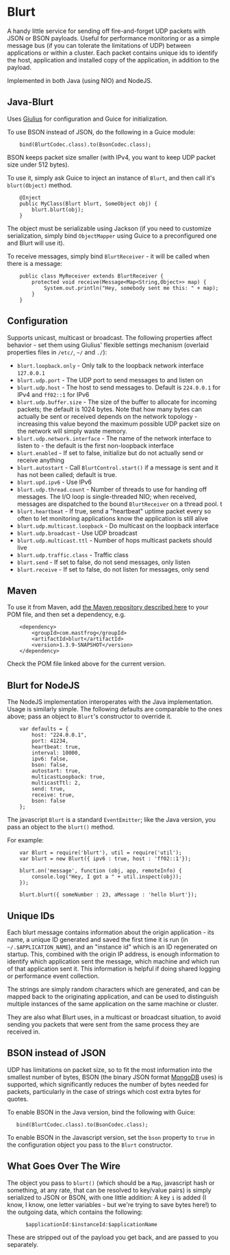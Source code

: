 Blurt
=====

A handy little service for sending off fire-and-forget UDP packets with JSON or BSON
payloads.  Useful for performance monitoring or as a simple message bus (if you can
tolerate the limitations of UDP) between applications or within a cluster.  Each
packet contains unique ids to identify the host, application and installed copy
of the application, in addition to the payload.

Implemented in both Java (using NIO) and NodeJS.


Java-Blurt
----------

Uses [Giulius](../giulius) for configuration and Guice for initialization.

To use BSON instead of JSON, do the following in a Guice module:

		bind(BlurtCodec.class).to(BsonCodec.class);

BSON keeps packet size smaller (with IPv4, you want to keep UDP packet size under
512 bytes).

To use it, simply ask Guice to inject an instance of ``Blurt``, and then call
it's ``blurt(Object)`` method.

        @Inject
        public MyClass(Blurt blurt, SomeObject obj) {
            blurt.blurt(obj);
        }

The object must be serializable using Jackson (if you need to customize serialization,
simply bind ``ObjectMapper`` using Guice to a preconfigured one and Blurt will use
it).

To receive messages, simply bind ``BlurtReceiver`` - it will be called when there
is a message:

        public class MyReceiver extends BlurtReceiver {
            protected void receive(Message<Map<String,Object>> map) {
                System.out.println("Hey, somebody sent me this: " + map);
            }
        }

Configuration
-------------

Supports unicast, multicast or broadcast.  The following properties affect behavior - 
set them using Giulius' flexible settings mechanism (overlaid properties files in ``/etc/``,
``~/`` and ``./``):

 * ``blurt.loopback.only`` - Only talk to the loopback network interface ``127.0.0.1``
 * ``blurt.udp.port`` - The UDP port to send messages to and listen on
 * ``blurt.udp.host`` - The host to send messages to.  Default is ``224.0.0.1`` for IPv4 and ``ff02::1`` for IPv6
 * ``blurt.udp.buffer.size`` - The size of the buffer to allocate for incoming packets;  the default is 
1024 bytes.  Note that how many bytes can actually be sent or received depends on the network topology - increasing
this value beyond the maximum possible UDP packet size on the network will simply waste memory.
 * ``blurt.udp.network.interface`` - The name of the network interface to listen to - the default is the first non-loopback
interface
 * ``blurt.enabled`` - If set to false, initialize but do not actually send or receive anything
 * ``blurt.autostart`` - Call ``BlurtControl.start()`` if a message is sent and it has not been called;  default is true.
 * ``blurt.upd.ipv6`` - Use IPv6
 * ``blurt.udp.thread.count`` - Number of threads to use for handing off messages.  The I/O loop is 
single-threaded NIO; when received, messages are dispatched to the bound ``BlurtReceiver`` on a thread pool.  t
 * ``blurt.heartbeat`` - If true, send a "heartbeat" uptime packet every so often to let monitoring applications
know the application is still alive
 * ``blurt.udp.multicast.loopback`` - Do multicast on the loopback interface
 * ``blurt.udp.broadcast`` - Use UDP broadcast
 * ``blurt.udp.multicast.ttl`` - Number of hops multicast packets should live
 * ``blurt.udp.traffic.class`` - Traffic class
 * ``blurt.send`` - If set to false, do not send messages, only listen
 * ``blurt.receive`` - If set to false, do not listen for messages, only send


Maven
-----

To use it from Maven, add [the Maven repository described here](http://timboudreau.com/builds)
to your POM file, and then set a dependency, e.g.

        <dependency>
            <groupId>com.mastfrog</groupId>
            <artifactId>blurt</artifactId>
            <version>1.3.9-SNAPSHOT</version>
        </dependency>

Check the POM file linked above for the current version.


Blurt for NodeJS
----------------

The NodeJS implementation interoperates with the Java implementation.  Usage is
similarly simple.  The following defaults are comparable to the ones above;
pass an object to ``Blurt``'s constructor to override it.

        var defaults = {
            host: "224.0.0.1",
            port: 41234,
            heartbeat: true,
            interval: 10000,
            ipv6: false,
            bson: false,
            autostart: true,
            multicastLoopback: true,
            multicastTtl: 2,
            send: true,
            receive: true,
            bson: false
        };

The javascript ``Blurt`` is a standard ``EventEmitter``; like the Java version,
you pass an object to the ``blurt()`` method.

For example:

        var Blurt = require('blurt'), util = require('util');
        var blurt = new Blurt({ ipv6 : true, host : 'ff02::1'});

        blurt.on('message', function (obj, app, remoteInfo) {
            console.log("Hey, I got a " + util.inspect(obj));
        });

        blurt.blurt({ someNumber : 23, aMessage : 'hello blurt'});


Unique IDs
----------

Each blurt message contains information about the origin application - its
name, a unique ID generated and saved the first time it is run (in ``~/.$APPLICATION_NAME``),
and an "instance id" which is an ID regenerated on startup.  This, combined with
the origin IP address, is enough information to identify which application 
sent the message, which machine and which run of that application sent it.
This information is helpful if doing shared logging or performance event
collection.

The strings are simply random characters which are generated, and can be
mapped back to the originating application, and can be used to distinguish
multiple instances of the same application on the same machine or cluster.

They are also what Blurt uses, in a multicast or broadcast situation,
to avoid sending you packets that were sent from the same process they
are received in.


BSON instead of JSON
--------------------

UDP has limitations on packet size, so to fit the most information into the smallest
number of bytes, BSON (the binary JSON format [MongoDB](http://mongodb.org) uses) is
supported, which significantly reduces the number of bytes needed for packets, particularly
in the case of strings which cost extra bytes for quotes.

To enable BSON in the Java version, bind the following with Guice:

       bind(BlurtCodec.class).to(BsonCodec.class);

To enable BSON in the Javascript version, set the ``bson`` property to ``true`` in the
configuration object you pass to the ``Blurt`` constructor.


What Goes Over The Wire
-----------------------

The object you pass to ``blurt()`` (which should be a ``Map``, javascript hash or something, at any rate, that
can be resolved to key/value pairs) is simply serialized to JSON or BSON, with one little
addition:  A key ``i`` is added (I know, I know, one letter variables - but we're trying to
save bytes here!) to the outgoing data, which contains the following:

          $applicationId:$instanceId:$applicationName

These are stripped out of the payload you get back, and are passed to you separately.


